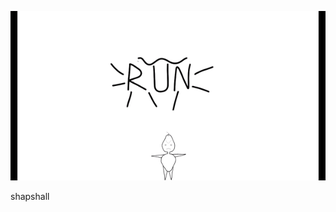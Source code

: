 ![screenshot](https://raw.githubusercontent.com/orteke/shapshall/develop/marketing.gif "Screenshot")

shapshall
